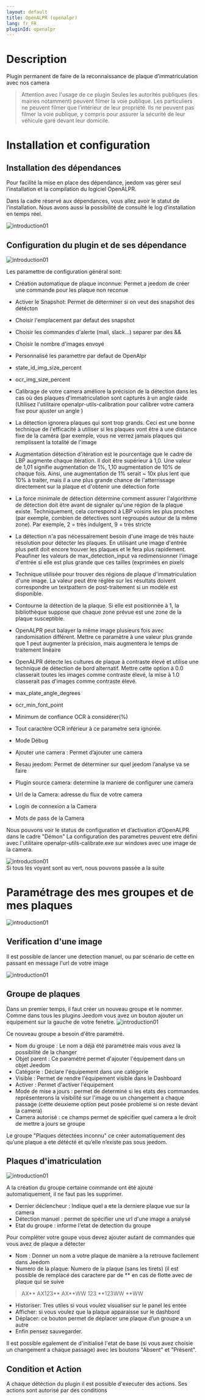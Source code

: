 ```yaml
---
layout: default
title: OpenALPR (openalpr)
lang: fr_FR
pluginId: openalpr
---
```


Description
===========
Plugin permanent de faire de la reconnaissance de plaque d’immatriculation avec nos camera

> Attention avec l'usage de ce plugin
Seules les autorités publiques (les mairies notamment) peuvent
filmer la voie publique.
Les particuliers ne peuvent filmer que l’intérieur de leur propriété.
Ils ne peuvent pas filmer la voie publique, y compris pour
assurer la sécurité de leur véhicule garé devant leur domicile.

Installation et configuration
=============================

Installation des dépendances
----------------------------

Pour facilité la mise en place des dépendance, jeedom vas gérer seul l’installation et la compilation du logiciel OpenALPR.

Dans la cadre réservé aux dépendances, vous allez avoir le statut de l’installation. Nous avons aussi la possibilité de consulté le log d’installation en temps réel.

![introduction01](../images/Installation_dependance.jpg)	

Configuration du plugin et de ses dépendance
----------------------------------------------

![introduction01](../images/openalpr_screenshot_configuration.jpg)	

Les paramettre de configuration général sont:

* Création automatique de plaque inconnue: Permet a jeedom de créer une commande pour les plaque non reconue
* Activer le Snapshot: Permet de déterminer si on veut des snapshot des détécton
* Choisir l'emplacement par defaut des snapshot
* Choisir les commandes d'alerte (mail, slack...) separer par des &&
* Choisir le nombre d'images envoyé
* Personnalisé les paramettre par defaut de OpenAlpr

*  state_id_img_size_percent
*  ocr_img_size_percent
*  Calibrage de votre camera améliore la précision de la détection dans les cas où des plaques d'immatriculation sont capturés à un angle raide (Utilisez l'utilitaire openalpr-utils-calibration pour calibrer votre camera fixe pour ajuster un angle )
*  La détection ignorera plaques qui sont trop grands. Ceci est une bonne technique de l'efficacité à utiliser si les plaques vont être à une distance fixe de la caméra (par exemple, vous ne verrez jamais plaques qui remplissent la totalité de l'image
*  Augmentation détection d'itération est le pourcentage que le cadre de LBP augmente chaque itération. Il doit être supérieur à 1,0. Une valeur de 1,01 signifie augmentation de 1%, 1,10 augmentation de 10% de chaque fois. Ainsi, une augmentation de 1% serait ~ 10x plus lent que 10% à traiter, mais il a une plus grande chance de l'atterrissage directement sur la plaque et d'obtenir une détection forte
*  La force minimale de détection détermine comment assurer l'algorithme de détection doit être avant de signaler qu'une région de la plaque existe. Techniquement, cela correspond à LBP voisins les plus proches (par exemple, combien de détectives sont regroupés autour de la même zone). Par exemple, 2 = très indulgent, 9 = très stricte
*  La détection n'a pas nécessairement besoin d'une image de très haute résolution pour détecter les plaques. En utilisant une image d'entrée plus petit doit encore trouver les plaques et le fera plus rapidement. Peaufiner les valeurs de max_detection_input va redimensionner l'image d'entrée si elle est plus grande que ces tailles (exprimées en pixels
*  Technique utilisée pour trouver des régions de plaque d'immatriculation d'une image. La valeur peut être réglée sur les résultats doivent correspondre un textpattern de post-traitement si un modèle est disponible.
*  Contourne la détection de la plaque. Si elle est positionnée à 1, la bibliothèque suppose que chaque zone prévue est une zone de la plaque susceptible.
*  OpenALPR peut balayer la même image plusieurs fois avec randomisation différent. Mettre ce paramètre à une valeur plus grande que 1 peut augmenter la précision, mais augmentera le temps de traitement linéaire
*  OpenALPR détecte les cultures de plaque à contraste élevé et utilise une technique de détection de bord alternatif. Mettre cette option à 0.0 classerait toutes les images comme contraste élevé, la mise à 1.0 classerait pas d'images comme contraste élevé.
*  max_plate_angle_degrees
*  ocr_min_font_point
*  Minimum de confiance OCR à considérer(%)
*  Tout caractère OCR inférieur à ce parametre sera ignorée.
*  Mode Débug
* Ajouter une camera : Permet d’ajouter une camera
* Resau jeedom: Permet de déterminer sur quel jeedom l’analyse va se faire
* Plugin source camera: determine la maniere de configurer une camera
* Url de la Camera: adresse du flux de votre camera
* Login de connexion a la Camera
* Mots de pass de la Camera

Nous pouvons voir le status de configuration et d’activation d’OpenALPR dans le cadre "Démon"
La configuration des parametres peuvent etre défini avec l'utilitaire openalpr-utils-calibrate.exe sur windows avec une image de la camera. 

![introduction01](../images/Status_Demon.jpg)	
Si tous les voyant sont au vert, nous pouvons passée a la suite


Paramétrage des mes groupes et de mes plaques
=============================================

![introduction01](../images/MesGroupes.jpg)	

Verification d'une image
-----------------

Il est possible de lancer une detection manuel, ou par scénario de cette en passant en message l'url de votre image

![introduction01](../images/TestManuel.jpg)	

Groupe de plaques
------------------

Dans un premier temps, il faut créer un nouveau groupe et le nommer.
Comme dans tous les plugins Jeedom vous avez un bouton ajouter un equipement sur la gauche de votre fenetre.
![introduction01](../images/Configuration_equipement.jpg)	

Ce nouveau groupe a besoin d'être paramétré.

* Nom du groupe : Le nom a déjà été paramétrée mais vous avez la possibilité de la changer
* Objet parent : Ce paramétré permet d'ajouter l'équipement dans un objet Jeedom
* Catégorie : Déclare l'équipement dans une catégorie
* Visible : Permet de rendre l'équipement visible dans le Dashboard
* Activer : Permet d'activer l'équipement
* Mode de mise a jours : permet de determiné si les etats des commandes représenterons la visibilité sur l'image ou un changement a chaque passage (cette deuxieme option peut posée probleme si on reste devant la camera)
* Camera autorisé : ce champs permet de spécifier quel camera a le droit de mettre a jours se groupe

Le groupe "Plaques détectées inconnu" ce créer automatiquement des qu’une plaque a ete détécté et qu’elle n’existe pas sous jeedom.

Plaques d'imatriculation
--------------------------

![introduction01](../images/Configuration_commande.jpg)	

A la création du groupe certaine commande ont été ajouté automatiquement, il ne faut pas les supprimer.
* Dernier déclencheur : Indique quel a ete la derniere plaque vue sur la camera
* Détection manuel : permet de spécifier une url d'une image a analysé
* Etat du groupe : informe l'etat de detection du groupe

Pour compléter votre goupe vous devez ajouter autant de commandes que vous avez de plaque a détecter

* Nom : Donner un nom a votre plaque de manière a la retrouve facilement dans Jeedom
* Numero de la plaque: Numero de la plaque (sans les tirets) (il est possible de remplacé des caractere par de ** en cas de flotte avec de plaque qui se suive

>AX**
AX123**
AX**WW
123
**123WW
**WW

* Historiser: Tres utiles si vous voulez visualiser sur le panel les entée
* Afficher: si vous voulez que la plaque apparaisse sur le dashbord
* Déplacer: ce bouton permet de déplacer une plaque d’un groupe a un autre
* Enfin pensez sauvegarder.

Il est possible egalement de d'initialisé l'etat de base (si vous avez choisie un changement a chaque passage) avec les boutons "Absent" et "Présent".

Condition et Action
-------------------
A chaque détéction du plugin il est possible d'executer des actions.
Ses actions sont autorisé par des conditions
